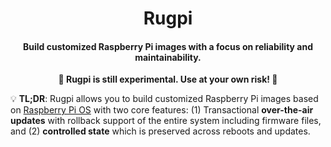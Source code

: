 <h1 align="center">
    Rugpi
</h1>
<h4 align="center">
    Build customized Raspberry Pi images with a focus on reliability and maintainability.
</h4>
<p align="center">
  <strong>🚧 Rugpi is still experimental. Use at your own risk! 🚧</strong>
</p>

💡 **TL;DR**: Rugpi allows you to build customized Raspberry Pi images based on [Raspberry Pi OS](https://en.wikipedia.org/wiki/Raspberry_Pi_OS) with two core features: (1) Transactional **over-the-air updates** with rollback support of the entire system including firmware files, and (2) **controlled state** which is preserved across reboots and updates.
